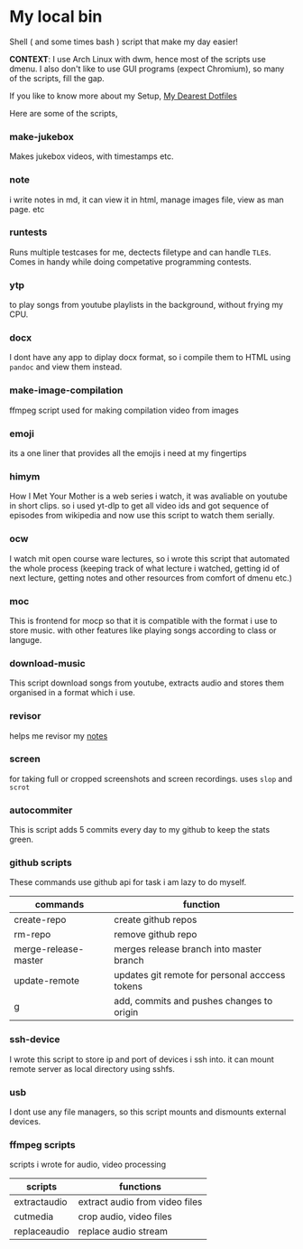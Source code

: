 # My local bin

Shell ( and some times bash ) script that make my day easier!

**CONTEXT**: I use Arch Linux with dwm, hence most of the scripts use dmenu.
I also don't like to use GUI programs (expect Chromium), so many of the
scripts, fill the gap.

If you like to know more about my Setup, [My Dearest Dotfiles](https://github.com/ayushmantripathy/dots)

Here are some of the scripts,

### make-jukebox

Makes jukebox videos, with timestamps etc.

### note

i write notes in md, it can view it in html, manage images file, view as man page. etc

### runtests

Runs multiple testcases for me, dectects filetype and can handle `TLE`s. Comes
in handy while doing competative programming contests.

### ytp

to play songs from youtube playlists in the background, without frying my CPU.

### docx

I dont have any app to diplay docx format, so i compile them to HTML using
`pandoc` and view them instead.

### make-image-compilation

ffmpeg script used for making compilation video from images

### emoji

its a one liner that provides all the emojis i need at my fingertips

### himym

How I Met Your Mother is a web series i watch, it was avaliable on youtube in
short clips. so i used yt-dlp to get all video ids and got sequence of episodes
from wikipedia and now use this script to watch them serially.

### ocw

I watch mit open course ware lectures, so i wrote this script that automated
the whole process (keeping track of what lecture i watched, getting id of next lecture, getting notes and other resources from comfort of dmenu etc.)

### moc

This is frontend for mocp so that it is compatible with the format i use to
store music. with other features like playing songs according to class or
languge.

### download-music

This script download songs from youtube, extracts audio and stores them
organised in a format which i use.

### revisor

helps me revisor my [notes](https://github.com/ayushmantripathy/notes)

### screen

for taking full or cropped screenshots and screen recordings. uses `slop` and
`scrot`

### autocommiter

This is script adds 5 commits every day to my github to keep the stats green.

### github scripts

These commands use github api for task i am lazy to do myself.

| commands             | function                                       |
| -------------------- | ---------------------------------------------- |
| create-repo          | create github repos                            |
| rm-repo              | remove github repo                             |
| merge-release-master | merges release branch into master branch       |
| update-remote        | updates git remote for personal acccess tokens |
| g                    | add, commits and pushes changes to origin      |

### ssh-device

I wrote this script to store ip and port of devices i ssh into. it can mount remote server as local directory using sshfs.

### usb

I dont use any file managers, so this script mounts and dismounts external devices.

### ffmpeg scripts

scripts i wrote for audio, video processing

| scripts      | functions                      |
| ------------ | ------------------------------ |
| extractaudio | extract audio from video files |
| cutmedia     | crop audio, video files        |
| replaceaudio | replace audio stream           |
